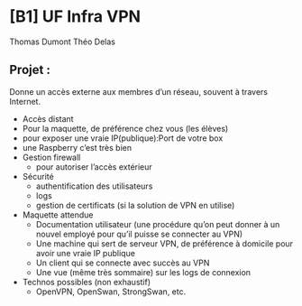 # [B1] UF Infra VPN
Thomas Dumont
Théo Delas

## Projet : 

Donne un accès externe aux membres d’un réseau, souvent à travers Internet.

* Accès distant
 *  Pour la maquette, de préférence chez vous (les élèves)
 *  pour exposer une vraie IP(publique):Port de votre box
 *  une Raspberry c’est très bien
* Gestion firewall
  *  pour autoriser l’accès extérieur
* Sécurité
  *  authentification des utilisateurs
  *  logs
  *  gestion de certificats (si la solution de VPN en utilise)
* Maquette attendue
  *  Documentation utilisateur (une procédure qu’on peut donner à un nouvel employé pour qu’il puisse se connecter au VPN)
  *  Une machine qui sert de serveur VPN, de préférence à domicile pour avoir une vraie IP publique
  *  Un client qui se connecte avec succès au VPN
  *  Une vue (même très sommaire) sur les logs de connexion
* Technos possibles (non exhaustif)
  *  OpenVPN, OpenSwan, StrongSwan, etc.
